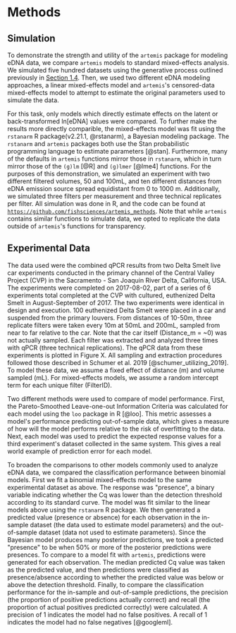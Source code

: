 # Methods
<!--
*Most of these are in the introduction.* 
Explanation and presentation of model structure
Presentation of alternative models
Occupancy and how covariates are modeled when deriving probability of detection
Binomial
Beta-binomial
Negative binomial
Logistic regression
Explanation of model comparison process and performance criteria
Diagnostics
Inferences
Probability of detection
Effect sizes
-->
## Simulation 

To demonstrate the strength and utility of the `artemis` package for
modeling eDNA data, we compare `artemis` models to standard
mixed-effects analysis.  We simulated five hundred datasets using the
generative process outlined previously in [Section 1.4](#mod_str).  Then, we used two
different eDNA modeling approaches, a linear mixed-effects model and
`artemis`'s censored-data mixed-effects model to attempt to estimate
the original parameters used to simulate the data. 

For this task, only models which directly estimate effects on the
latent or back-transformed ln[eDNA] values were compared. To further
make the results more directly comparible, the mixed-effects model was
fit using the `rstanarm` R package(v2.21.1, @rstanarm), a Bayesian modeling package. The
`rstanarm` and `artemis` packages both use the Stan probabilistic
programming language to estimate parameters [@stan]. Furthermore, many of the
defaults in `artemis` functions mirror those in `rstanarm`, which in
turn mirror those of the `(g)lm` [@R] and `(g)lmer` [@lme4] functions. For the
purposes of this demonstration, we simulated an experiment with two
different filtered volumes, 50 and 100mL, and ten different distances
from eDNA emission source spread equidistant from 0 to 1000
m. Additionally, we simulated three filters per measurement and three
technical replicates per filter. All simulation was done in R, and the
code can be found at
[`https://github.com/fishsciences/artemis_methods`](https://github.com/fishsciences/artemis_methods).
Note that while `artemis` contains similar functions to simulate data,
we opted to replicate the data outside of `artemis`'s functions for
transparency. 

## Experimental Data

 <!-- From help file for datasets --> 

The data used were the combined qPCR results from two Delta Smelt live car
experiments conducted in the primary channel of the Central Valley
Project (CVP) in the Sacramento - San Joaquin River Delta, California,
USA.  The experiments were completed on 2017-08-02, part of a
series of 6 experiments total completed at the CVP with cultured, euthenized Delta
Smelt in August-September of 2017.  The two experiments were identical
in design and execution.  100 euthenized Delta Smelt were placed in a car
and suspended from the primary louvers. From distances of 10-50m, three
replicate filters were taken every 10m at 50mL and 200mL, sampled from
near to far relative to the car.  Note that the car itself (Distance_m
= ~0) was not actually sampled. Each filter was extracted and analyzed
three times with qPCR (three technical replications). The qPCR data
from these experiments is plotted in Figure X. All sampling and extraction procedures followed those described in Schumer et al. 2019 [@schumer_utilizing_2019]. To model these data, we
assume a fixed effect of distance (m) and volume sampled (mL). For
mixed-effects models, we assume a random intercept term for each
unique filter (FilterID). 

Two different methods were used to compare of model
performance. First, the Pareto-Smoothed Leave-one-out Information
Criteria was calculated for each model using the `loo` package in R
[@loo]. This metric assesses a model's performance predicting
out-of-sample data, which gives a measure of how will the model
performs relative to the risk of overfitting to the data. Next, each
model was used to predict the expected response values for a third
experiment's dataset collected in the same system. This gives a real
world example of prediction error for each model.

<!-- Unsure about this - might need clarification --> 

To broaden the comparisons to other models commonly used to analyze
eDNA data, we compared the classification performance between binomial
models.  First we fit a binomial mixed-effects model to the same
experimental dataset as above. The response was "presence", a binary
variable indicating whether the Cq was lower than the detection
threshold according to its standard curve. The model was fit similar
to the linear models above using the `rstanarm` R package.  We then
generated a predicted value (presence or absence) for each observation
in the in-sample dataset (the data used to estimate model parameters)
and the out-of-sample dataset (data not used to estimate
parameters). Since the Bayesian model produces many posterior
predictions, we took a predicted "presence" to be when 50% or more of
the posterior predictions were presences.  To compare to a model fit
with `artemis`, predictions were generated for each observation. The
median predicted Cq value was taken as the predicted value, and then
predictions were classified as presence/absence according to whether
the predicted value was below or above the detection threshold.
Finally, to compare the classification performance for the in-sample
and out-of-sample predictions, the precision (the proportion of
positive predictions actually correct) and recall (the proportion of
actual positives predicted correctly) were calculated. A precision of
1 indicates the model had no false positives. A recall of 1 indicates
the model had no false negatives [@googleml].
